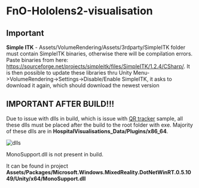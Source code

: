 # FnO-Hololens2-visualisation
## Important

<b>Simple ITK</b> - Assets/VolumeRendering/Assets/3rdparty/SimpleITK folder must contain SimpleITK binaries, otherwise there will be compilation errors. Paste binaries from here: https://sourceforge.net/projects/simpleitk/files/SimpleITK/1.2.4/CSharp/. It is then possible to update these libraries thru Unity Menu->VolumeRendering->Settings->Disable/Enable SimpleITK, it asks to download it again, which should download the newest version

## IMPORTANT AFTER BUILD!!!

Due to issue with dlls in build, which is issue with [QR tracker](https://github.com/microsoft/MixedReality-QRCode-Sample) sample, all these dlls must be placed after the build to the root folder with exe. Majority of these dlls are in <b>HospitalVisualisations_Data/Plugins/x86_64</b>. 


![dlls](https://user-images.githubusercontent.com/68167377/217945899-341667ac-3ea2-499f-b08c-5f90a15029e9.png)


MonoSupport.dll is not present in build. 

It can be found in project <b>Assets/Packages/Microsoft.Windows.MixedReality.DotNetWinRT.0.5.1049/Unity/x64/MonoSupport.dll<b/>
